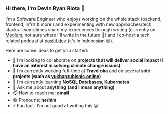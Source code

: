 ### Hi there, I'm Devin Ryan Riota 👋

I'm a Software Engineer who enjoys working on the whole stack (backend, frontend, infra & more!) and experimenting with new approaches/tech stacks. I sometimes share my experiences through writing (currently on [Medium](https://medium.com/@devinryanriota), not sure where I'll write in the future 🤔) and I co-host a tech related podcast at [positif.dev](https://positif.dev/) (it's in Indonesian 😆).

<!--
**devinryanriota/devinryanriota** is a ✨ _special_ ✨ repository because its `README.md` (this file) appears on your GitHub profile.
-->

Here are some ideas to get you started:

- 👯 I’m looking to collaborate on __projects that will deliver social impact (I have an interest in solving climate change issues)__
- 🔭 I’m currently working full-time at __Traveloka__ and on several __side projects (such as [yukbantubisnis.online](https://yukbantubisnis.online/))__
- 🌱 I’m currently learning __NoSQL Databases, Kubernetes__
- 💬 Ask me about __anything (and I mean anything)__
- 📫 How to reach me: __email__
- 😄 Pronouns: __he/him__
- ⚡ Fun fact: I'm not good at writing this 😔
